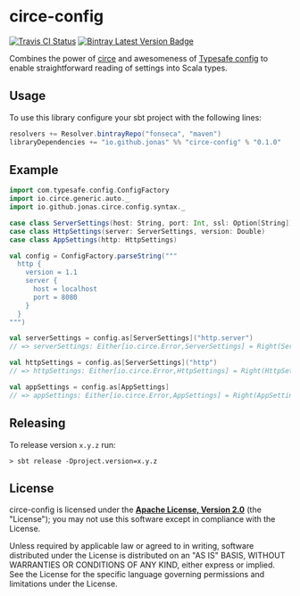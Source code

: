 # circe-config

[![Travis CI Status]][Travis CI]
[![Bintray Latest Version Badge]][Bintray Latest Version]

Combines the power of [circe] and awesomeness of [Typesafe config] to
enable straightforward reading of settings into Scala types.

## Usage

To use this library configure your sbt project with the following lines:

```sbt
resolvers += Resolver.bintrayRepo("fonseca", "maven")
libraryDependencies += "io.github.jonas" %% "circe-config" % "0.1.0"
```

## Example

```scala
import com.typesafe.config.ConfigFactory
import io.circe.generic.auto._
import io.github.jonas.circe.config.syntax._

case class ServerSettings(host: String, port: Int, ssl: Option[String])
case class HttpSettings(server: ServerSettings, version: Double)
case class AppSettings(http: HttpSettings)

val config = ConfigFactory.parseString("""
  http {
    version = 1.1
    server {
      host = localhost
      port = 8080
    }
  }
""")

val serverSettings = config.as[ServerSettings]("http.server")
// => serverSettings: Either[io.circe.Error,ServerSettings] = Right(ServerSettings(localhost,8080,None))

val httpSettings = config.as[ServerSettings]("http")
// => httpSettings: Either[io.circe.Error,HttpSettings] = Right(HttpSettings(ServerSettings(localhost,8080,None),1.1))

val appSettings = config.as[AppSettings]
// => appSettings: Either[io.circe.Error,AppSettings] = Right(AppSettings(HttpSettings(ServerSettings(localhost,8080,None),1.1)))
```

## Releasing

To release version `x.y.z` run:

    > sbt release -Dproject.version=x.y.z

## License

circe-config is licensed under the **[Apache License, Version 2.0][apache]** (the
"License"); you may not use this software except in compliance with the License.

Unless required by applicable law or agreed to in writing, software
distributed under the License is distributed on an "AS IS" BASIS,
WITHOUT WARRANTIES OR CONDITIONS OF ANY KIND, either express or implied.
See the License for the specific language governing permissions and
limitations under the License.

 [apache]: http://www.apache.org/licenses/LICENSE-2.0
 [circe]: https://github.com/circe/circe
 [Typesafe config]: https://github.com/typesafehub/config
 [Travis CI]: https://travis-ci.org/jonas/circe-config
 [Travis CI Status]: https://travis-ci.org/jonas/circe-config.svg?branch=master
 [Bintray Latest Version Badge]: https://api.bintray.com/packages/fonseca/maven/circe-config/images/download.svg
 [Bintray Latest Version]: https://bintray.com/fonseca/maven/circe-config/_latestVersion
